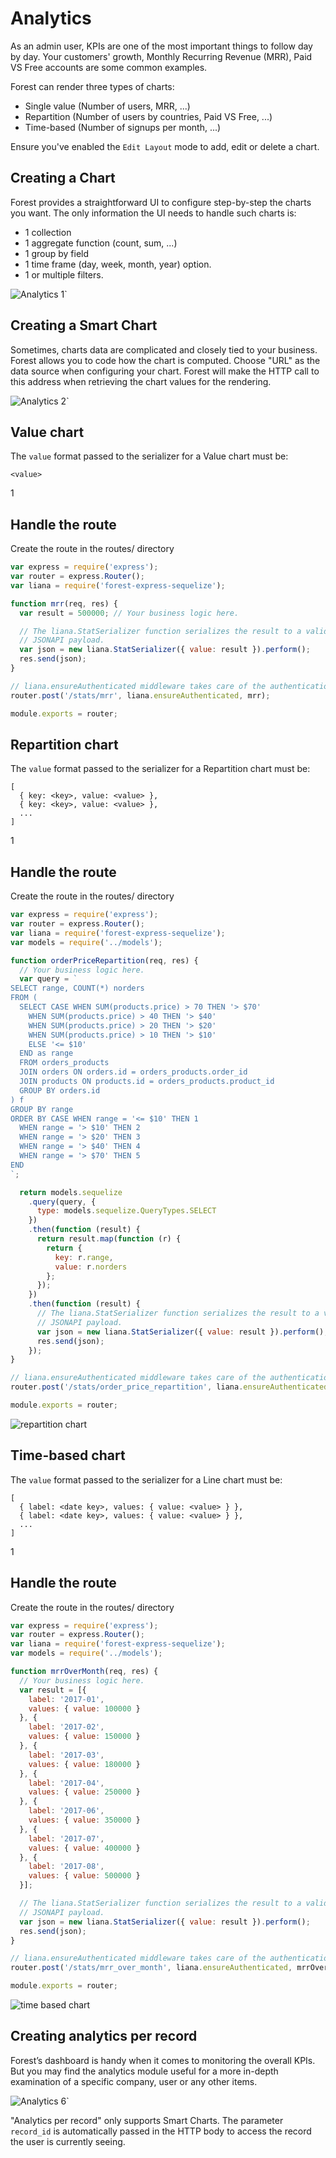 # Analytics

As an admin user, KPIs are one of the most important things to follow day by
day. Your customers' growth, Monthly Recurring Revenue (MRR), Paid VS Free
accounts are some common examples.

Forest can render three types of charts:

- Single value (Number of users, MRR, ...)
- Repartition (Number of users by countries, Paid VS Free, ...)
- Time-based (Number of signups per month, ...)

Ensure you've enabled the `Edit Layout` mode to add, edit or delete a chart.

## Creating a Chart

Forest provides a straightforward UI to configure step-by-step the charts you
want. The only information the UI needs to handle such charts is:

- 1 collection
- 1 aggregate function (count, sum, ...)
- 1 group by field
- 1 time frame (day, week, month, year) option.
- 1 or multiple filters.

![Analytics 1`](/public/img/analytics-1.png)

## Creating a Smart Chart

Sometimes, charts data are complicated and closely tied to your business.
Forest allows you to code how the chart is computed. Choose "URL" as the
data source when configuring your chart. Forest will make the HTTP call to
this address when retrieving the chart values for the rendering.

![Analytics 2`](/public/img/analytics-2.png)

## Value chart

The `value` format passed to the serializer for a Value chart must be:

```
<value>
```

<div class="l-step l-mb l-pt">
  <span class="l-step__number l-step__number--active u-f-l u-hm-r">1</span>
  <div class="u-o-h">
    <h2 class="l-step__title">Handle the route</h2>
    <p class="l-step__description">Create the route in the routes/ directory</p>
  </div>
</div>

```javascript
var express = require('express');
var router = express.Router();
var liana = require('forest-express-sequelize');

function mrr(req, res) {
  var result = 500000; // Your business logic here.

  // The liana.StatSerializer function serializes the result to a valid
  // JSONAPI payload.
  var json = new liana.StatSerializer({ value: result }).perform();
  res.send(json);
}

// liana.ensureAuthenticated middleware takes care of the authentication for you.
router.post('/stats/mrr', liana.ensureAuthenticated, mrr);

module.exports = router;
```

## Repartition chart

The `value` format passed to the serializer for a Repartition chart must be:

```
[
  { key: <key>, value: <value> },
  { key: <key>, value: <value> },
  ...
]
```

<div class="l-step l-mb l-pt">
  <span class="l-step__number l-step__number--active u-f-l u-hm-r">1</span>
  <div class="u-o-h">
    <h2 class="l-step__title">Handle the route</h2>
    <p class="l-step__description">Create the route in the routes/ directory</p>
  </div>
</div>

```javascript
var express = require('express');
var router = express.Router();
var liana = require('forest-express-sequelize');
var models = require('../models');

function orderPriceRepartition(req, res) {
  // Your business logic here.
  var query = `
SELECT range, COUNT(*) norders
FROM (
  SELECT CASE WHEN SUM(products.price) > 70 THEN '> $70'
    WHEN SUM(products.price) > 40 THEN '> $40'
    WHEN SUM(products.price) > 20 THEN '> $20'
    WHEN SUM(products.price) > 10 THEN '> $10'
    ELSE '<= $10'
  END as range
  FROM orders_products
  JOIN orders ON orders.id = orders_products.order_id
  JOIN products ON products.id = orders_products.product_id
  GROUP BY orders.id
) f
GROUP BY range
ORDER BY CASE WHEN range = '<= $10' THEN 1
  WHEN range = '> $10' THEN 2
  WHEN range = '> $20' THEN 3
  WHEN range = '> $40' THEN 4
  WHEN range = '> $70' THEN 5
END
`;

  return models.sequelize
    .query(query, {
      type: models.sequelize.QueryTypes.SELECT
    })
    .then(function (result) {
      return result.map(function (r) {
        return {
          key: r.range,
          value: r.norders
        };
      });
    })
    .then(function (result) {
      // The liana.StatSerializer function serializes the result to a valid
      // JSONAPI payload.
      var json = new liana.StatSerializer({ value: result }).perform();
      res.send(json);
    });
}

// liana.ensureAuthenticated middleware takes care of the authentication for you.
router.post('/stats/order_price_repartition', liana.ensureAuthenticated, orderPriceRepartition);

module.exports = router;

```

![repartition chart](/public/img/analytics-3.png "Repartition chart")

## Time-based chart

The `value` format passed to the serializer for a Line chart must be:

```
[
  { label: <date key>, values: { value: <value> } },
  { label: <date key>, values: { value: <value> } },
  ...
]
```

<div class="l-step l-mb l-pt">
  <span class="l-step__number l-step__number--active u-f-l u-hm-r">1</span>
  <div class="u-o-h">
    <h2 class="l-step__title">Handle the route</h2>
    <p class="l-step__description">Create the route in the routes/ directory</p>
  </div>
</div>

```javascript
var express = require('express');
var router = express.Router();
var liana = require('forest-express-sequelize');
var models = require('../models');

function mrrOverMonth(req, res) {
  // Your business logic here.
  var result = [{
    label: '2017-01',
    values: { value: 100000 }
  }, {
    label: '2017-02',
    values: { value: 150000 }
  }, {
    label: '2017-03',
    values: { value: 180000 }
  }, {
    label: '2017-04',
    values: { value: 250000 }
  }, {
    label: '2017-06',
    values: { value: 350000 }
  }, {
    label: '2017-07',
    values: { value: 400000 }
  }, {
    label: '2017-08',
    values: { value: 500000 }
  }];

  // The liana.StatSerializer function serializes the result to a valid
  // JSONAPI payload.
  var json = new liana.StatSerializer({ value: result }).perform();
  res.send(json);
}

// liana.ensureAuthenticated middleware takes care of the authentication for you.
router.post('/stats/mrr_over_month', liana.ensureAuthenticated, mrrOverMonth);

module.exports = router;

```

![time based chart](/public/img/analytics-4.png "Time based chart")

## Creating analytics per record

Forest’s dashboard is handy when it comes to monitoring the overall KPIs. But
you may find the analytics module useful for a more in-depth examination of a
specific company, user or any other items.

![Analytics 6`](/public/img/analytics-6.png)

"Analytics per record" only supports Smart Charts. The parameter `record_id` is
automatically passed in the HTTP body to access the record the user is
currently seeing.
